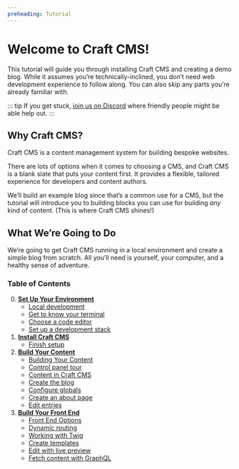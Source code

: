 ```yaml
---
preheading: Tutorial
---
```


# Welcome to Craft CMS!

This tutorial will guide you through installing Craft CMS and creating a demo blog. While it assumes you’re technically-inclined, you don’t need web development experience to follow along. You can also skip any parts you’re already familiar with.

::: tip
If you get stuck, [join us on Discord](https://craftcms.com/discord) where friendly people might be able help out.
:::

## Why Craft CMS?

Craft CMS is a content management system for building bespoke websites.

There are lots of options when it comes to choosing a CMS, and Craft CMS is a blank slate that puts your content first. It provides a flexible, tailored experience for developers and content authors.

We’ll build an example blog since that’s a common use for a CMS, but the tutorial will introduce you to building blocks you can use for building _any_ kind of content. (This is where Craft CMS shines!)

## What We’re Going to Do

We’re going to get Craft CMS running in a local environment and create a simple blog from scratch. All you’ll need is yourself, your computer, and a healthy sense of adventure.


### Table of Contents

0. [**Set Up Your Environment**](environment/)
    - [Local development](environment/)
    - [Get to know your terminal](environment/terminal.md)
    - [Choose a code editor](environment/editor.md)
    - [Set up a development stack](environment/stack.md)
1. [**Install Craft CMS**](install/files.md)
    - [Finish setup](install/setup.md)
2. [**Build Your Content**](configure/)
    - [Building Your Content](configure/)
    - [Control panel tour](configure/control-panel.md)
    - [Content in Craft CMS](configure/modeling.md)
    - [Create the blog](configure/section.md)
    - [Configure globals](configure/globals.md)
    - [Create an about page](configure/single.md)
    - [Edit entries](configure/editing.md)
3. [**Build Your Front End**](build/)
    - [Front End Options](build/)
    - [Dynamic routing](build/routing.md)
    - [Working with Twig](build/twig.md)
    - [Create templates](build/templates.md)
    - [Edit with live preview](build/preview.md)
    - [Fetch content with GraphQL](build/graphql.md)
